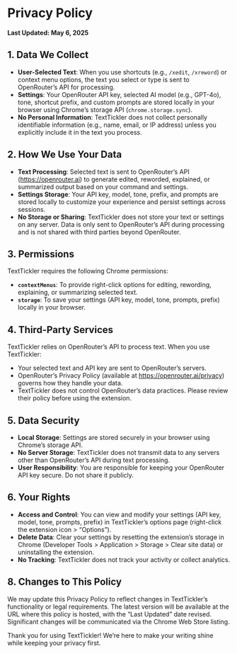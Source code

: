 # Privacy Policy

**Last Updated: May 6, 2025**

## 1. Data We Collect

- **User-Selected Text**: When you use shortcuts (e.g., `/xedit`, `/xreword`) or context menu options, the text you select or type is sent to OpenRouter’s API for processing.
- **Settings**: Your OpenRouter API key, selected AI model (e.g., GPT-4o), tone, shortcut prefix, and custom prompts are stored locally in your browser using Chrome’s storage API (`chrome.storage.sync`).
- **No Personal Information**: TextTickler does not collect personally identifiable information (e.g., name, email, or IP address) unless you explicitly include it in the text you process.

## 2. How We Use Your Data
- **Text Processing**: Selected text is sent to OpenRouter’s API (https://openrouter.ai) to generate edited, reworded, explained, or summarized output based on your command and settings.
- **Settings Storage**: Your API key, model, tone, prefix, and prompts are stored locally to customize your experience and persist settings across sessions.
- **No Storage or Sharing**: TextTickler does not store your text or settings on any server. Data is only sent to OpenRouter’s API during processing and is not shared with third parties beyond OpenRouter.

## 3. Permissions
TextTickler requires the following Chrome permissions:
- **`contextMenus`**: To provide right-click options for editing, rewording, explaining, or summarizing selected text.
- **`storage`**: To save your settings (API key, model, tone, prompts, prefix) locally in your browser.

## 4. Third-Party Services
TextTickler relies on OpenRouter’s API to process text. When you use TextTickler:
- Your selected text and API key are sent to OpenRouter’s servers.
- OpenRouter’s Privacy Policy (available at https://openrouter.ai/privacy) governs how they handle your data.
- TextTickler does not control OpenRouter’s data practices. Please review their policy before using the extension.

## 5. Data Security
- **Local Storage**: Settings are stored securely in your browser using Chrome’s storage API.
- **No Server Storage**: TextTickler does not transmit data to any servers other than OpenRouter’s API during text processing.
- **User Responsibility**: You are responsible for keeping your OpenRouter API key secure. Do not share it publicly.

## 6. Your Rights
- **Access and Control**: You can view and modify your settings (API key, model, tone, prompts, prefix) in TextTickler’s options page (right-click the extension icon > “Options”).
- **Delete Data**: Clear your settings by resetting the extension’s storage in Chrome (Developer Tools > Application > Storage > Clear site data) or uninstalling the extension.
- **No Tracking**: TextTickler does not track your activity or collect analytics.

## 8. Changes to This Policy
We may update this Privacy Policy to reflect changes in TextTickler’s functionality or legal requirements. The latest version will be available at the URL where this policy is hosted, with the “Last Updated” date revised. Significant changes will be communicated via the Chrome Web Store listing.

Thank you for using TextTickler! We’re here to make your writing shine while keeping your privacy first.
